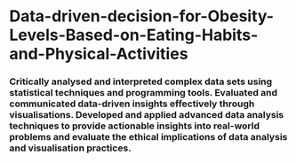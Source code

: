 # Data-driven-decision-for-Obesity-Levels-Based-on-Eating-Habits-and-Physical-Activities
### Critically analysed and interpreted complex data sets using statistical techniques and programming tools. Evaluated and communicated data-driven insights effectively through visualisations. Developed and applied advanced data analysis techniques to provide actionable insights into real-world problems and evaluate the ethical implications of data analysis and visualisation practices.
